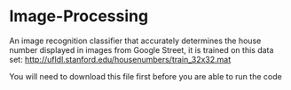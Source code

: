 # Image-Processing
An image recognition classifier that accurately determines the house number displayed in images from Google Street, it is trained on this data set:
http://ufldl.stanford.edu/housenumbers/train_32x32.mat

You will need to download this file first before you are able to run the code

